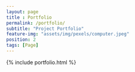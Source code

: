 ```yaml
--- 
layout: page
title : Portfolio 
permalink: /portfolio/
subtitle: "Project Portfolio" 
feature-img: "assets/img/pexels/computer.jpeg"
position: 2
tags: [Page]
---
```

{% include portfolio.html %}
